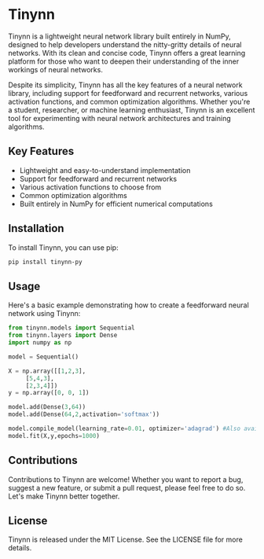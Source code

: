 # Tinynn

Tinynn is a lightweight neural network library built entirely in NumPy, designed to help developers understand the nitty-gritty details of neural networks. With its clean and concise code, Tinynn offers a great learning platform for those who want to deepen their understanding of the inner workings of neural networks.

Despite its simplicity, Tinynn has all the key features of a neural network library, including support for feedforward and recurrent networks, various activation functions, and common optimization algorithms. Whether you're a student, researcher, or machine learning enthusiast, Tinynn is an excellent tool for experimenting with neural network architectures and training algorithms.

## Key Features

- Lightweight and easy-to-understand implementation
- Support for feedforward and recurrent networks
- Various activation functions to choose from
- Common optimization algorithms
- Built entirely in NumPy for efficient numerical computations

## Installation

To install Tinynn, you can use pip:

```bash
pip install tinynn-py
```

## Usage
Here's a basic example demonstrating how to create a feedforward neural network using Tinynn:

```python
from tinynn.models import Sequential
from tinynn.layers import Dense
import numpy as np

model = Sequential()

X = np.array([[1,2,3],
     [5,4,3],
     [2,3,4]])
y = np.array([0, 0, 1])

model.add(Dense(3,64))
model.add(Dense(64,2,activation='softmax'))

model.compile_model(learning_rate=0.01, optimizer='adagrad') #Also available params: decay_rate,momentum(only for sgd) and optimizer = sgd,adagrad
model.fit(X,y,epochs=1000)
```

## Contributions
Contributions to Tinynn are welcome! Whether you want to report a bug, suggest a new feature, or submit a pull request, please feel free to do so. Let's make Tinynn better together.

## License
Tinynn is released under the MIT License. See the LICENSE file for more details.